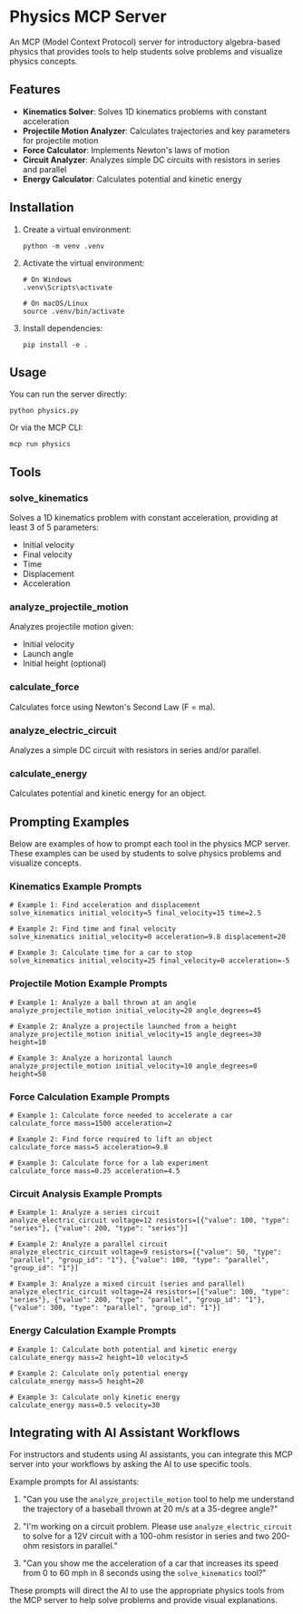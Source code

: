 # Physics MCP Server

An MCP (Model Context Protocol) server for introductory algebra-based physics that provides tools to help students solve problems and visualize physics concepts.

## Features

- **Kinematics Solver**: Solves 1D kinematics problems with constant acceleration
- **Projectile Motion Analyzer**: Calculates trajectories and key parameters for projectile motion
- **Force Calculator**: Implements Newton's laws of motion
- **Circuit Analyzer**: Analyzes simple DC circuits with resistors in series and parallel
- **Energy Calculator**: Calculates potential and kinetic energy

## Installation

1. Create a virtual environment:
   ```
   python -m venv .venv
   ```

2. Activate the virtual environment:
   ```
   # On Windows
   .venv\Scripts\activate
   
   # On macOS/Linux
   source .venv/bin/activate
   ```

3. Install dependencies:
   ```
   pip install -e .
   ```

## Usage

You can run the server directly:

```
python physics.py
```

Or via the MCP CLI:

```
mcp run physics
```

## Tools

### solve_kinematics

Solves a 1D kinematics problem with constant acceleration, providing at least 3 of 5 parameters:
- Initial velocity
- Final velocity
- Time
- Displacement
- Acceleration

### analyze_projectile_motion

Analyzes projectile motion given:
- Initial velocity
- Launch angle
- Initial height (optional)

### calculate_force

Calculates force using Newton's Second Law (F = ma).

### analyze_electric_circuit

Analyzes a simple DC circuit with resistors in series and/or parallel.

### calculate_energy

Calculates potential and kinetic energy for an object.

## Prompting Examples

Below are examples of how to prompt each tool in the physics MCP server. These examples can be used by students to solve physics problems and visualize concepts.

### Kinematics Example Prompts

```
# Example 1: Find acceleration and displacement
solve_kinematics initial_velocity=5 final_velocity=15 time=2.5

# Example 2: Find time and final velocity
solve_kinematics initial_velocity=0 acceleration=9.8 displacement=20

# Example 3: Calculate time for a car to stop
solve_kinematics initial_velocity=25 final_velocity=0 acceleration=-5
```

### Projectile Motion Example Prompts

```
# Example 1: Analyze a ball thrown at an angle
analyze_projectile_motion initial_velocity=20 angle_degrees=45

# Example 2: Analyze a projectile launched from a height
analyze_projectile_motion initial_velocity=15 angle_degrees=30 height=10

# Example 3: Analyze a horizontal launch
analyze_projectile_motion initial_velocity=10 angle_degrees=0 height=50
```

### Force Calculation Example Prompts

```
# Example 1: Calculate force needed to accelerate a car
calculate_force mass=1500 acceleration=2

# Example 2: Find force required to lift an object
calculate_force mass=5 acceleration=9.8

# Example 3: Calculate force for a lab experiment
calculate_force mass=0.25 acceleration=4.5
```

### Circuit Analysis Example Prompts

```
# Example 1: Analyze a series circuit
analyze_electric_circuit voltage=12 resistors=[{"value": 100, "type": "series"}, {"value": 200, "type": "series"}]

# Example 2: Analyze a parallel circuit
analyze_electric_circuit voltage=9 resistors=[{"value": 50, "type": "parallel", "group_id": "1"}, {"value": 100, "type": "parallel", "group_id": "1"}]

# Example 3: Analyze a mixed circuit (series and parallel)
analyze_electric_circuit voltage=24 resistors=[{"value": 100, "type": "series"}, {"value": 200, "type": "parallel", "group_id": "1"}, {"value": 300, "type": "parallel", "group_id": "1"}]
```

### Energy Calculation Example Prompts

```
# Example 1: Calculate both potential and kinetic energy
calculate_energy mass=2 height=10 velocity=5

# Example 2: Calculate only potential energy
calculate_energy mass=5 height=20

# Example 3: Calculate only kinetic energy
calculate_energy mass=0.5 velocity=30
```

## Integrating with AI Assistant Workflows

For instructors and students using AI assistants, you can integrate this MCP server into your workflows by asking the AI to use specific tools.

Example prompts for AI assistants:

1. "Can you use the `analyze_projectile_motion` tool to help me understand the trajectory of a baseball thrown at 20 m/s at a 35-degree angle?"

2. "I'm working on a circuit problem. Please use `analyze_electric_circuit` to solve for a 12V circuit with a 100-ohm resistor in series and two 200-ohm resistors in parallel."

3. "Can you show me the acceleration of a car that increases its speed from 0 to 60 mph in 8 seconds using the `solve_kinematics` tool?"

These prompts will direct the AI to use the appropriate physics tools from the MCP server to help solve problems and provide visual explanations.
